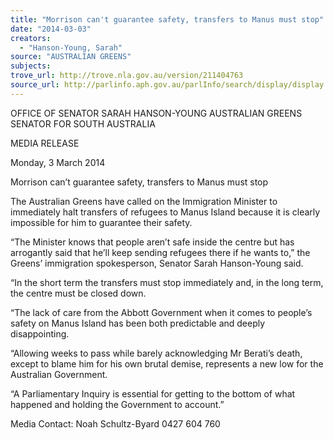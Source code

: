 ```yaml
---
title: "Morrison can't guarantee safety, transfers to Manus must stop"
date: "2014-03-03"
creators:
  - "Hanson-Young, Sarah"
source: "AUSTRALIAN GREENS"
subjects:
trove_url: http://trove.nla.gov.au/version/211404763
source_url: http://parlinfo.aph.gov.au/parlInfo/search/display/display.w3p;query=Id%3A%22media/pressrel/3032422%22
---
```


 

 OFFICE OF SENATOR SARAH HANSON-YOUNG  AUSTRALIAN GREENS SENATOR FOR SOUTH AUSTRALIA   

 MEDIA RELEASE   

 Monday, 3 March 2014   

 Morrison can’t guarantee safety,  transfers to Manus must stop   

 The Australian Greens have called on the Immigration Minister to immediately  halt transfers of refugees to Manus Island because it is clearly impossible for him  to guarantee their safety.   

 “The Minister knows that people aren’t safe inside the centre but has arrogantly  said that he’ll keep sending refugees there if he wants to,” the Greens’  immigration spokesperson, Senator Sarah Hanson-Young said.   

 “In the short term the transfers must stop immediately and, in the long term, the  centre must be closed down.   

 “The lack of care from the Abbott Government when it comes to people’s safety  on Manus Island has been both predictable and deeply disappointing.   

 “Allowing weeks to pass while barely acknowledging Mr Berati’s death, except to  blame him for his own brutal demise, represents a new low for the Australian  Government.   

 “A Parliamentary Inquiry is essential for getting to the bottom of what happened  and holding the Government to account.”   

 

 Media Contact: Noah Schultz-Byard 0427 604 760   

 

